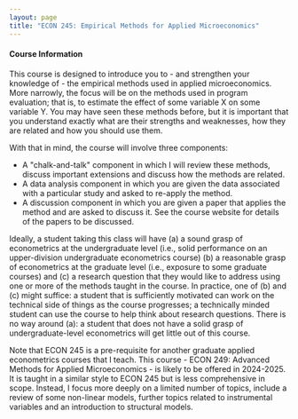 ```yaml
---
layout: page
title: "ECON 245: Empirical Methods for Applied Microeconomics"
---
```


#### Course Information

This course is designed to introduce you to - and strengthen your knowledge of - the empirical methods used in applied microeconomics. More narrowly, the focus will be on the methods used in program evaluation; that is, to estimate the effect of some variable X on some variable Y. You may have seen these methods before, but it is important that you understand exactly what are their strengths and weaknesses, how they are related and how you should use them.

With that in mind, the course will involve three components:
- A "chalk-and-talk" component in which I will review these methods, discuss important extensions and discuss how the methods are related.
- A data analysis component in which you are given the data associated with a particular study and asked to re-apply the method.
- A discussion component in which you are given a paper that applies the method and are asked to discuss it. See the course website for details of the papers to be discussed.


Ideally, a student taking this class will have (a) a sound grasp of econometrics at the undergraduate level (i.e., solid performance on an upper-division undergraduate econometrics course) (b) a reasonable grasp of econometrics at the graduate level (i.e., exposure to some graduate courses) and (c) a research question that they would like to address using one or more of the methods taught in the course. In practice, one of (b) and (c) might suffice: a student that is sufficiently motivated can work on the technical side of things as the course progresses; a technically minded student can use the course to help think about research questions. There is no way around (a): a student that does not have a solid grasp of undergraduate-level econometrics will get little out of this course.

Note that ECON 245 is a pre-requisite for another graduate applied econometrics courses that I teach. This course - ECON 249: Advanced Methods for Applied Microeconomics - is likely to be offered in 2024-2025. It is taught in a similar style to ECON 245 but is less comprehensive in scope. Instead, I focus more deeply on a limited number of topics, include a review of some non-linear models, further topics related to instrumental variables and an introduction to structural models.

<!--
#### Lecture Notes

[Lecture 1](/courses/vector-calculus/Sample_Lecture_Notes.pdf)

[Lecture 2](/courses/vector-calculus/Sample_Lecture_Notes.pdf)

[Lecture 3](/courses/vector-calculus/Sample_Lecture_Notes.pdf)

#### Homework

[Homework 1](/courses/vector-calculus/Sample_Lecture_Notes.pdf)

[Homework 2](/courses/vector-calculus/Sample_Lecture_Notes.pdf)

[Homework 3](/courses/vector-calculus/Sample_Lecture_Notes.pdf)

#### Midterms

[Midterm 1](/courses/vector-calculus/Sample_Midterm.pdf)

[Midterm 2](/courses/vector-calculus/Sample_Midterm.pdf)

#### Exams

[Exam 1](/courses/vector-calculus/Sample_Exam.pdf)
-->